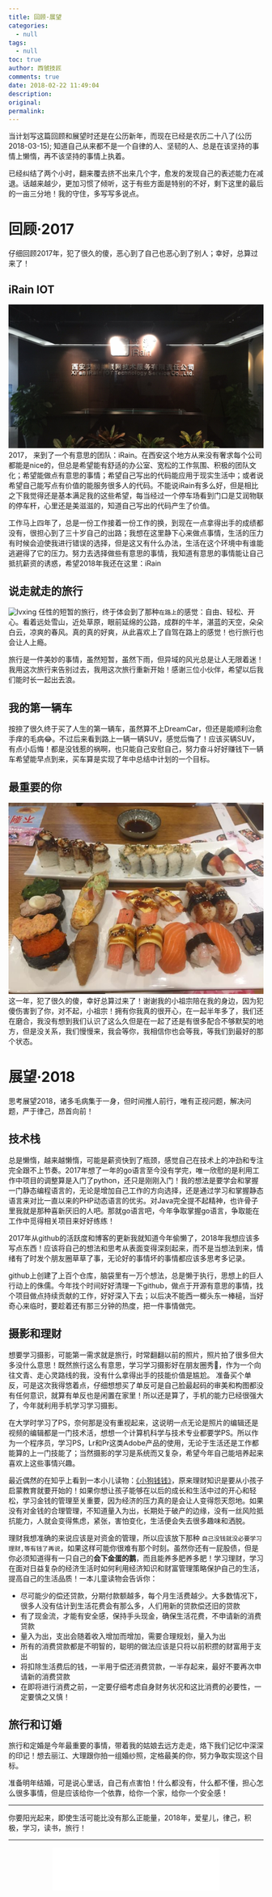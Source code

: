 ```yaml
---
title: 回顾·展望
categories:
  - null
tags:
  - null
toc: true
author: 西虢技匠
comments: true
date: 2018-02-22 11:49:04
description:
original:
permalink:
---
```


当计划写这篇回顾和展望时还是在公历新年，而现在已经是农历二十八了(公历2018-03-15); 知道自己从来都不是一个自律的人、坚韧的人、总是在该坚持的事情上懒惰，再不该坚持的事情上执着。  

已经纠结了两个小时，翻来覆去挤不出来几个字，愈发的发现自己的表述能力在减退。话越来越少，更加习惯了倾听，这于有些方面是特别的不好，剩下这里的最后的一亩三分地！我的守住，多写写多说点。

<!-- more -->

# 回顾·2017
仔细回顾2017年，犯了很久的傻，恶心到了自己也恶心到了别人；幸好，总算过来了！

## iRain IOT
![iRain](/images/hope/01.jpg)
2017， 来到了一个有意思的团队：iRain。在西安这个地方从来没有奢求每个公司都能是nice的，但总是希望能有舒适的办公室、宽松的工作氛围、积极的团队文化；希望能做点有意思的事情；希望自己写出的代码能应用于现实生活中；或者说希望自己能写点有价值的能服务很多人的代码。不能说iRain有多么好，但是相比之下我觉得还是基本满足我的这些希望，每当经过一个停车场看到门口是艾润物联的停车杆，心里还是美滋滋的，知道自己写出的代码产生了价值。

工作马上四年了，总是一份工作接着一份工作的换，到现在一点拿得出手的成绩都没有，很担心到了三十岁自己的出路；我想在这里静下心来做点事情，生活的压力有时候会迫使我进行错误的选择，但是这又有什么办法，生活在这个环境中有谁能逃避得了它的压力。努力去选择做些有意思的事情，我知道有意思的事情能让自己抵抗薪资的诱惑，希望2018年我还在这里：iRain


## 说走就走的旅行
![lvxing](/images/hope/02.JPG)
任性的短暂的旅行，终于体会到了那种`在路上`的感觉：自由、轻松、开心。看着远处雪山，近处草原，眼前延绵的公路，成群的牛羊，湛蓝的天空，朵朵白云，凉爽的春风。真的真的好爽，从此喜欢上了自驾在路上的感觉！也行旅行也会让人上瘾。     

旅行是一件美妙的事情，虽然短暂，虽然下雨，但异域的风光总是让人无限着迷！我用这次旅行来告别过去，我用这次旅行重新开始！感谢三位小伙伴，希望以后我们能时长一起出去浪。

## 我的第一辆车
按捺了很久终于买了人生的第一辆车，虽然算不上DreamCar，但还是能顺利治愈手痒的毛病😂。不过后来看到路上一辆一辆SUV，感觉后悔了！应该买辆SUV，有点小后悔！都是没钱惹的祸啊，也只能自己安慰自己，努力奋斗好好赚钱下一辆车希望能早点到来，买车算是实现了年中总结中计划的一个目标。

## 最重要的你
![lvxing](/images/hope/03.jpeg)
这一年，犯了很久的傻，幸好总算过来了！谢谢我的小祖宗陪在我的身边，因为犯傻伤害到了你，对不起，小祖宗！拥有你我真的很开心，在一起半年多了，我们还在磨合，我没有想到我们认识了这么久但是在一起了还是有很多配合不够默契的地方，但是没关系，我们慢慢来，我会等你，我相信你也会等我，等我们到最好的那个状态。


# 展望·2018
思考展望2018，诸多毛病集于一身，但时间推人前行，唯有正视问题，解决问题，严于律己，昂首向前！

## 技术栈
总是懒惰，越来越懒惰，可能是薪资快到了瓶颈，感觉自己在技术上的冲劲和专注完全跟不上节奏。2017年想了一年的go语言至今没有学完，唯一欣慰的是利用工作中项目的调整算是入门了python，还只是刚刚入门！我的想法是要学会和掌握一门静态编程语言的，无论是增加自己工作的方向选择，还是通过学习和掌握静态语言来对比一直以来的PHP动态语言的优劣。对Java完全提不起精神，也许骨子里我就是那种喜新厌旧的人吧。那就go语言吧，今年争取掌握go语言，争取能在工作中觅得相关项目来好好练练！   

2017年从github的活跃度和博客的更新我就知道今年偷懒了，2018年我想应该多写点东西！应该将自己的想法和思考从表面变得深刻起来，而不是当想法到来，情绪有了时发个朋友圈草草了事，无论好的事情坏的事情都应该多思考多记录。

github上创建了上百个仓库，脑袋里有一万个想法，总是懒于执行，思想上的巨人行动上的侏儒。今年找个时间好好清理一下github，做点于开源有意思的事情，找个项目做点持续贡献的工作，好好深入下去；以后决不能西一榔头东一棒槌，当好奇心来临时，要趁着还有那三分钟的热度，把一件事情做完。

## 摄影和理财
想要学习摄影，可能第一需求就是旅行，时常翻翻以前的照片，照片拍了很多但大多没什么意思！既然旅行这么有意思，学习学习摄影好在朋友圈秀🤣，作为一个向往文青、走心灵路线的我，没有什么拿得出手的技能价值是尴尬。
准备买个单反，可是这次我得悠着点，仔细想想买了单反可是自己脸最起码的审美和构图都没有任何意识，就算有单反也是闲置在家里！所以还是算了，手机的能力已经很强大了，今年就利用手机学习学习摄影。    

在大学时学习了PS，奈何那是没有重视起来，这说明一点无论是照片的编辑还是视频的编辑都是一门技术活，想想一个计算机科学与技术专业都要学PS。所以作为一个程序员，学习PS，Lr和Pr这类Adobe产品的使用，无论于生活还是工作都能算的上一门技能了；当然摄影的学习是系统而又复杂，希望今年自己能培养起来喜欢上这些事情兴趣。


最近偶然的在知乎上看到一本小儿读物：[《小狗钱钱》](http://www.ximalaya.com/20674107/album/4705684?feed=reset)，原来理财知识是要从小孩子启蒙教育就要开始的！如果你想让孩子能够在以后的成长和生活中过的开心和轻松，学习金钱的管理至关重要，因为经济的压力真的是会让人变得怨天怨地。如果没有对金钱的合理管理，不知道量入为出，长期处于破产的边缘，没有一丝风险抵抗能力，人就会变得焦虑，紧张，害怕变化，生活便会失去很多趣味和洒脱。

理财我想准确的来说应该是对资金的管理，所以应该放下那种 `自己没钱就没必要学习理财,等有钱了再说`，如果这样可能你很难有那个时刻。虽然你还有一屁股债，但是你必须知道得有一只自己的**会下金蛋的鹅**，而且能养多肥养多肥！学习理财，学习在面对日益复杂的经济生活时如何利用经济知识和财富管理策略保护自己的生活，提高自己的生活品质！一本儿童读物会告诉你：
* 尽可能少的偿还贷款，分期付款额越多，每个月生活费越少。大多数情况下，很多人没有估计到生活花费会有那么多，人们用新的贷款偿还旧的贷款
* 有了现金流，才能有安全感，保持手头现金，确保生活花费，不申请新的消费贷款
* 量入为出，支出会随着收入增加而增加，需要合理规划，量入为出
* 所有的消费贷款都是不明智的，聪明的做法应该是只将以前积攒的财富用于支出
* 将扣除生活费后的钱，一半用于偿还消费贷款，一半存起来，最好不要再次申请新的消费贷款
* 在即将进行消费之前，一定要仔细考虑自身财务状况和这比消费的必要性，一定要慎之又慎！

## 旅行和订婚
旅行和定婚是今年最重要的事情，带着我的姑娘去远方走走，烙下我们记忆中深深的印记！想去丽江、大理跟你拍一组婚纱照，定格最美的你，努力争取实现这个目标。   

准备明年结婚，可是说心里话，自己有点害怕！什么都没有，什么都不懂，担心怎么很多事情，但是应该给你一个依靠，给你一个家，给你一个安全感！

---

你要阳光起来，即使生活可能比没有那么正能量，2018年，爱星儿，律己，积极，学习，读书，旅行！




---
<div style="width:330px;margin: 0 auto;">
<iframe frameborder="no" border="0" marginwidth="0" marginheight="0" width=330 height=86 src="//music.163.com/outchain/player?type=2&id=33410195&auto=1&height=66"></iframe>
</div>